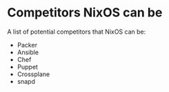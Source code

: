 # Competitors NixOS can be

A list of potential competitors that NixOS can be:

- Packer
- Ansible
- Chef
- Puppet
- Crossplane
- snapd
